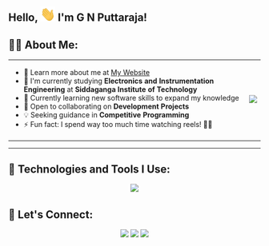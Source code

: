 ## Hello, <img src="https://raw.githubusercontent.com/ABSphreak/ABSphreak/master/gifs/Hi.gif" width="30px"> I'm G N Puttaraja!  

## 🧑‍💻 About Me:

<table>
  <tr>
    <td>
      <ul>
        <li>📌 Learn more about me at <a href="https://puttaraja024.github.io/Portfolio/">My Website</a></li>
        <li>🔭 I'm currently studying <strong>Electronics and Instrumentation Engineering</strong> at <strong>Siddaganga Institute of Technology</strong></li>
        <li>🌱 Currently learning new software skills to expand my knowledge</li>
        <li>🤝 Open to collaborating on <strong>Development Projects</strong></li> 
        <li>💡 Seeking guidance in <strong>Competitive Programming</strong></li>
        <li>⚡ Fun fact: I spend way too much time watching reels! 🎥😂</li>
      </ul>
    </td>
    <td align="center">
      <img src="https://cdn.dribbble.com/users/2131993/screenshots/4948736/thoughtworks-gif_dribbble.gif" width="300px">
    </td>
  </tr>
</table>

---

## 🚀 Technologies and Tools I Use:

<p align="center">
  <img src="https://skillicons.dev/icons?i=java,spring,mysql,hibernate,html,css,js,bootstrap,jquery,git,linux" />
</p>




## 🔗 Let's Connect:
<p align="center">
  <a href="https://www.linkedin.com/in/g-n-puttaraja"><img src="https://img.shields.io/badge/LinkedIn-blue?style=for-the-badge&logo=linkedin"></a>
  <a href="https://github.com/Puttaraja024"><img src="https://img.shields.io/badge/GitHub-black?style=for-the-badge&logo=github"></a>
  <a href="mailto:puttaraja.1si22ei006@gmail.com"><img src="https://img.shields.io/badge/Email-red?style=for-the-badge&logo=gmail"></a>
</p>
